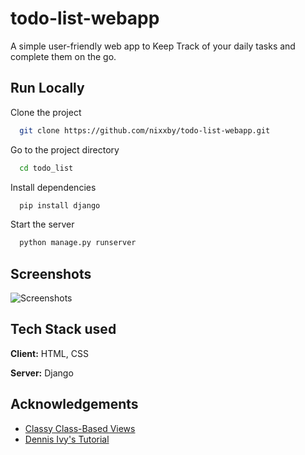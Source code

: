 # todo-list-webapp

A simple user-friendly web app to Keep Track of your daily tasks and complete them on the go.


## Run Locally

Clone the project

```bash
  git clone https://github.com/nixxby/todo-list-webapp.git
```

Go to the project directory

```bash
  cd todo_list
```

Install dependencies

```bash
  pip install django
```

Start the server

```bash
  python manage.py runserver
```


## Screenshots

![Screenshots](Screenshots.psd)


## Tech Stack used

**Client:** HTML, CSS

**Server:** Django


## Acknowledgements

 - [Classy Class-Based Views](http://ccbv.co.uk/)
 - [Dennis Ivy's Tutorial](https://www.youtube.com/watch?v=llbtoQTt4qw&ab_channel=DennisIvy)
 
